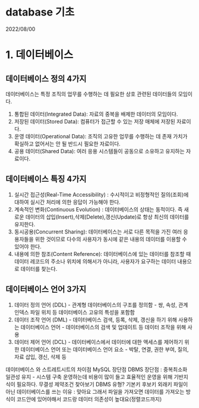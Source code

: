 # database 기초
2022/08/00


# 1. 데이터베이스
## 데이터베이스 정의 4가지
데이터베이스는 특정 조직의 업무를 수행하는 데 필요한 상호 관련된 데이터들의 모임이다.

1. 통합된 데이터(Integrated Data): 자료의 중복을 배제한 데이터의 모임이다.
2. 저장된 데이터(Stored Data): 컴퓨터가 접근할 수 있는 저장 매체에 저장된 자료이다.
3. 운영 데이터(Operational Data): 조직의 고유한 업무를 수행하는 데 존재 가치가 확실하고 없어서는 안 될 반드시 필요한 자료이다.
4. 공용 데이터(Shared Data): 여러 응용 시스템들이 공동으로 소유하고 유지하는 자료이다.

## 데이터베이스 특징 4가지
1. 실시간 접근성(Real-Time Accessibility) : 수시적이고 비정형적인 질의(조회)에 대하여 실시간 처리에 의한 응답이 가능해야 한다.
2. 계속적인 변화(Continuous Evolution) : 데이터베이스의 상태는 동적이다. 즉 새로운 데이터의 삽입(Insert),삭제(Delete),갱신(Update)로 항상 최신의 데이터를 유지한다.
3. 동시공용(Concurrent Sharing): 데이터베이스는 서로 다른 목적을 가진 여러 응용자들을 위한 것이므로 다수의 사용자가 동시에 같은 내용의 데이터를 이용할 수 있어야 한다.
4. 내용에 의한 참조(Content Reference): 데이터베이스에 있는 데이터를 참조할 때 데이터 레코드의 주소나 위치에 의해서가 아니라, 사용자가 요구하는 데이터 내용으로 데이터를 찾는다.

## 데이터베이스 언어 3가지
1. 데이터 정의 언어 (DDL) - 관계형 데이터베이스의 구조를 정의함 - 쌍, 속성, 관계 인덱스 파일 위치 등 데이터베이스 고유의 특성을 포함함
2. 데이터 조작 언어 (DML) - 데이터베이스 검색, 등록, 삭제, 갱신을 하기 위해 사용하는 데이터베이스 언어    - 데이터베이스의 검색 및 업데이트 등 데이터 조작을 위해 사용
3. 데이터 제어 언어 (DCL) - 데이터베이스에서 데이터에 대한 액세스를 제어하기 위한 데이터베이스 언어 또는 데이터베이스 언어 요소 - 박탈, 연결, 권한 부여, 질의, 자료 삽입, 갱신, 삭제 등

데이터베이스 와 스트레트시트의 차이점
MySQL 장단점
DBMS 장단점 : 중복최소화 일관성 유지 - 시스템 구축 운영하는데 비용이 많이 들고 효율적인 운영을 위해 기반지식이 필요하다.
무결성 제약조건 찾아보기
DBMS 유형?
기본키 후보키 외래키
파일이 아닌 데이터베이스를 쓰는 이유 : 맞아요 그래서 파일을 가져오면 데이터를 가져오는 방식이 코드안에 있어야해서 코드랑 데이터 의존성이 높대요(정렬코드까지)
